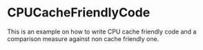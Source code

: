 # CPUCacheFriendlyCode
This is an example on how to write CPU cache friendly code and a comparison measure against non cache friendly one.
